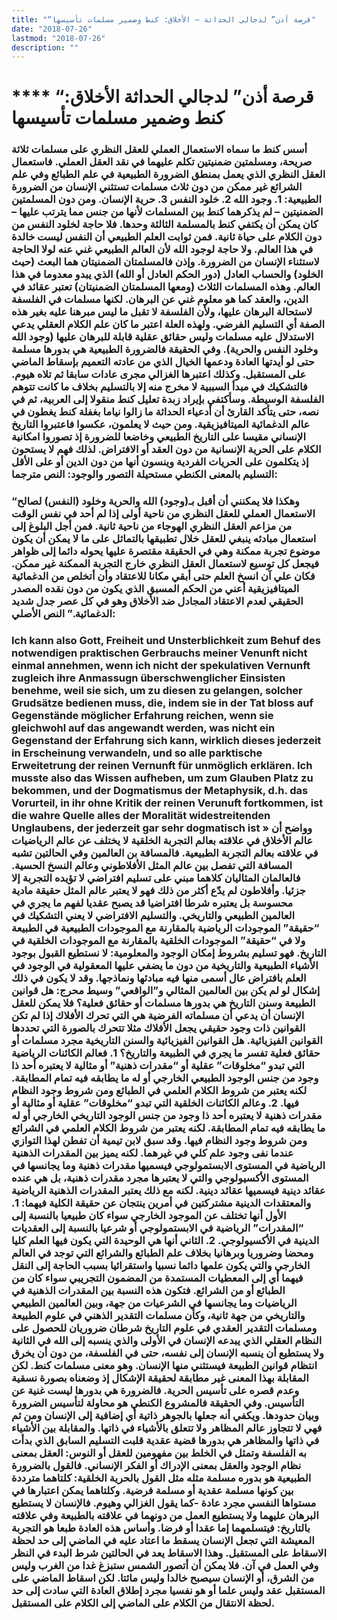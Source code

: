 ```yaml
---
title: "“قرصة أذن” لدجالي الحداثة – الأخلاق: كنط وضمير مسلمات تأسيسها"
date: "2018-07-26"
lastmod: "2018-07-26"
description: ""
---
```

# **** **“قرصة أذن” لدجالي الحداثة الأخلاق: كنط وضمير مسلمات تأسيسها**

### أسس كنط ما سماه الاستعمال العملي للعقل النظري على مسلمات ثلاثة صريحة، ومسلمتين ضمنيتين تكلم عليهما في نقد العقل العملي. فاستعمال العقل النظري الذي يعمل بمنطق الضرورة الطبيعية في علم الطبائع وفي علم الشرائع غير ممكن من دون ثلاث مسلمات تستثني الإنسان من الضرورة الطبيعية: 1. وجود الله 2. خلود النفس 3. حرية الإنسان. ومن دون المسلمتين الضمنيتين – لم يذكرهما كنط بين المسلمات لأنها من جنس مما يترتب عليها – كان يمكن أن يكتفي كنط بالمسلمة الثالثة وحدها. فلا حاجة لخلود النفس من دون الكلام على حياة ثانية. فمن ثوابت العلم الطبيعي أن النفس ليست خالدة في هذا العالم. ولا حاجة لوجود الله لأن العالم الطبيعي غني عنه لولا الحاجة لاستثناء الإنسان من الضرورة. وإذن فالمسلمتان الضمنيتان هما البعث (حيث الخلود) والحساب العادل (دور الحكم العادل أو الله) الذي يبدو معدوما في هذا العالم. وهذه المسلمات الثلاث (ومعها المسلمتان الضمنيتان) تعتبر عقائد في الدين، والعقد كما هو معلوم غني عن البرهان. لكنها مسلمات في الفلسفة لاستحالة البرهان عليها، ولأن الفلسفة لا تقبل ما ليس مبرهنا عليه بغير هذه الصفة أي التسليم الفرضي. ولهذه العلة اعتبر ما كان علم الكلام العقلي يدعي الاستدلال عليه مسلمات وليس حقائق عقلية قابلة للبرهان عليها (وجود الله وخلود النفس والحرية). وفي الحقيقة فالضرورة الطبيعية هي بدورها مسلمة حتى لو أيدتها العادة ودعمها الخيال الذي من عادته التعميم بإسقاط الماضي على المستقبل. وكذلك اعتبرها الغزالي مجرى عادات سابقا ثم تلاه هيوم. فالتشكيك في مبدأ السببية لا مخرج منه إلا بالتسليم بخلاف ما كانت تتوهم الفلسفة الوسيطة. وسأكتفي بإيراد زبدة تعليل كنط منقولا إلى العربية، ثم في نصه، حتى يتأكد القارئ أن أدعياء الحداثة ما زالوا نياما بغفلة كنط يغطون في عالم الدغمائية الميتافيزيقية. ومن حيث لا يعلمون، عكسوا فاعتبروا التاريخ الإنساني مقيسا على التاريخ الطبيعي وخاضعا للضرورة إذ تصوروا امكانية الكلام على الحرية الإنسانية من دون العقد أو الافتراض. لذلك فهم لا يستحون إذ يتكلمون على الحريات الفردية وينسون أنها من دون الدين أو على الأقل التسليم بالمعنى الكنطي مستحيلة التصور والوجود: النص مترجما:

### “وهكذا فلا يمكنني أن أقبل بـ(وجود) الله والحرية وخلود (النفس) لصالح الاستعمال العملي للعقل النظري من ناحية أولى إذا لم أحد في نفس الوقت من مزاعم العقل النظري الهوجاء من ناحية ثانية. فمن أجل البلوغ إلى استعمال مبادئه ينبغي للعقل خلال تطبيقها بالتماثل على ما لا يمكن أن يكون موضوع تجربة ممكنة وهي في الحقيقة مقتصرة عليها يحوله دائما إلى ظواهر فيجعل كل توسيع لاستعمال العقل النظري خارج التجربة الممكنة غير ممكن. فكان علي آن انسخ العلم حتى أبقي مكانا للاعتقاد وأن أتخلص من الدغمائية الميتافيزيقية أعني من الحكم المسبق الذي يكون من دون نقده المصدر الحقيقي لعدم الاعتقاد المجادل ضد الأخلاق وهو في كل عصر جدل شديد الدغمائية.” النص الأصلي:

### Ich kann also Gott, Freiheit und Unsterblichkeit zum Behuf des notwendigen praktischen Gerbrauchs meiner Venunft nicht einmal annehmen, wenn ich nicht der spekulativen Vernunft zugleich ihre Anmassugn überschwenglicher Einsisten benehme, weil sie sich, um zu diesen zu gelangen, solcher Grudsätze bedienen muss, die, indem sie in der Tat bloss auf Gegenstände möglicher Erfahrung reichen, wenn sie gleichwohl auf das angewandt werden, was nicht ein Gegenstand der Erfahrung sich kann, wirklich dieses jederzeit in Erscheinung verwandeln, und so alle parktische Erweitetrung der reinen Vernunft für unmöglich erklären. Ich musste also das Wissen aufheben, um zum Glauben Platz zu bekommen, und der Dogmatismus der Metaphysik, d.h. das Vorurteil, in ihr ohne Kritik der reinen Verunuft fortkommen, ist die wahre Quelle alles der Moralität widestreitenden Unglaubens, der jederzeit gar sehr dogmatisch ist » وواضح أن عالم الأخلاق في علاقته بعالم التجربة الخلقية لا يختلف عن عالم الرياضيات في علاقته بعالم التجربة الطبيعية. فالمسافة بن العالمين وفي الحالتين تشبه المسافة التي تفصل بين عالم المثل الأفلاطوني وعالم النسخ الحسية. فالعالمان المثاليان كلاهما مبني على تسليم افتراضي لا تؤيده التجربة إلا جزئيا. وأفلاطون لم يدّع أكثر من ذلك فهو لا يعتبر عالم المثل حقيقة مادية محسوسة بل يعتبره شرطا افتراضيا قد يصبح عقديا لفهم ما يجري في العالمين الطبيعي والتاريخي. والتسليم الافتراضي لا يعني التشكيك في “حقيقة” الموجودات الرياضية بالمقارنة مع الموجودات الطبيعية في الطبيعة ولا في “حقيقة” الموجودات الخلقية بالمقارنة مع الموجودات الخلقية في التاريخ. فهو تسليم بشروط إمكان الوجود والمعلومية: لا نستطيع القبول بوجود الأشياء الطبيعية والتاريخية من دون ما يضفي عليها المعقولية في الوجود في العلم بافتراض عال أسمى منها فيه مبادئها ونماذجها. وقد لا يكون في ذلك إشكال لو لم يكن بين العالمين المثالي و”الواقعي” وسيط محرج: هل قوانين الطبيعة وسنن التاريخ هي بدورها مسلمات أو حقائق فعلية؟ فلا يمكن للعقل الإنسان أن يدعي أن مسلماته الفرضية هي التي تحرك الأفلاك إذا لم تكن القوانين ذات وجود حقيقي يجعل الأفلاك مثلا تتحرك بالصورة التي تحددها القوانين الفيزيائية. هل القوانين الفيزيائية والسنن التاريخية مجرد مسلمات أو حقائق فعلية تفسر ما يجري في الطبيعة والتاريخ؟ 1. فعالم الكائنات الرياضية التي تبدو “مخلوقات” عقلية أو “مقدرات ذهنية” أو مثالية لا يعتبره أحد ذا وجود من جنس الوجود الطبيعي الخارجي أو له ما يطابقه فيه تمام المطابقة. لكنه يعتبر من شروط الكلام العلمي في الطبائع ومن شروط وجود النظام فيها. 2. وعالم الكائنات الخلقية التي تبدو “مخلوقات” عقلية أو مثالية أو مقدرات ذهنية لا يعتبره أحد ذا وجود من جنس الوجود التاريخي الخارجي أو له ما يطابقه فيه تمام المطابقة. لكنه يعتبر من شروط الكلام العلمي في الشرائع ومن شروط وجود النظام فيها. وقد سبق لابن تيمية أن تفطن لهذا التوازي عندما نفى وجود علم كلي في غيرهما. لكنه يميز بين المقدرات الذهنية الرياضية في المستوى الابستمولوجي فيسميها مقدرات ذهنية وما يجانسها في المستوى الأكسيولوجي والتي لا يعتبرها مجرد مقدرات ذهنية، بل هي عنده عقائد دينية فيسميها عقائد دينية. لكنه مع ذلك يعتبر المقدرات الذهنية الرياضية والمعتقدات الدينية مشتركتين في أمرين ينتجان عن حقيقة الكلية فيهما: 1. الأول أنها تختلف عن الموجود الخارجي سواء كان طبيعيا بالنسبة إلى “المقدرات” الرياضية في الابستمولوجي أو شرعيا بالنسبة إلى العقديات الدينية في الأكسيولوجي. 2. الثاني أنها هي الوحيدة التي يكون فيها العلم كليا ومحضا وضروريا وبرهانيا بخلاف علم الطبائع والشرائع التي توجد في العالم الخارجي والتي يكون علمها دائما نسبيا واستقرائيا بسبب الحاجة إلى النقل فيهما أي إلى المعطيات المستمدة من المضمون التجريبي سواء كان من الطبائع أو من الشرائع. فتكون هذه النسبة بين المقدرات الذهنية في الرياضيات وما يجانسها في الشرعيات من جهة، وبين العالمين الطبيعي والتاريخي من جهة ثانية، وكأن مسلمات التقدير الذهني في علوم الطبيعة ومسلمات التقدير العقدي في علوم التاريخ شرطان ضروريان للحصول على النظام العقلي الذي يبدعه الإنسان في الأولى والذي ينسبه إلى الله في الثانية ولا يستطيع أن ينسبه الإنسان إلى نفسه، حتى في الفلسفة، من دون أن يخرق انتظام قوانين الطبيعة فيستثني منها الإنسان. وهو معنى مسلمات كنط. لكن المقابلة بهذا المعنى غير مطابقة لحقيقة الإشكال إذ وضعناه بصورة نسقية وعدم قصره على تأسيس الحرية. فالضرورة هي بدورها ليست غنية عن التأسيس. وفي الحقيقة فالمشروع الكنطي هو محاولة لتأسيس الضرورة وبيان حدودها. ويكفي أنه جعلها بالجوهر ذاتية أي إضافية إلى الإنسان ومن ثم فهي لا تتجاوز عالم المظاهر ولا تتعلق بالأشياء في ذاتها. والمقابلة بين الأشياء في ذاتها والمظاهر هي بدورها قضية عقدية قلبت التسليم السابق الذي بدأت به الفلسفة وتمثل في الخلط بين مفهومين للعقل أو النوس: العقل بمعنى نظام الوجود والعقل بمعنى الإدراك أو الفكر الإنساني. فالقول بالضرورة الطبيعية هو بدوره مسلمة مثله مثل القول بالحرية الخلقية: كلتاهما مترددة بين كونها مسلمة عقدية أو مسلمة فرضية. وكلتاهما يمكن اعتبارها في مستواها النفسي مجرد عادة -كما يقول الغزالي وهيوم. فالإنسان لا يستطيع البرهان عليهما ولا يستطيع العمل من دونهما في علاقته بالطبيعة وفي علاقته بالتاريخ: فيتسلمهما إما عقدا أو فرضا. وأساس هذه العادة طبعا هو التجربة المعيشة التي تجعل الإنسان يسقط ما اعتاد عليه في الماضي إلى حد لحظة الاسقاط على المستقبل. وهذا الاسقاط يعد في الحالتين شرط البدء في النظر وفي العمل في آن. فلا يمكن أن أتصور الشمس ستبزغ غدا من الغرب وليس من الشرق، أو الإنسان سيصبح خالدا وليس مائتا. لكن اسقاط الماضي على المستقبل عقد وليس علما أو هو نفسيا مجرد إطلاق العادة التي سادت إلى حد لحظة الانتقال من الكلام على الماضي إلى الكلام على المستقبل.

###